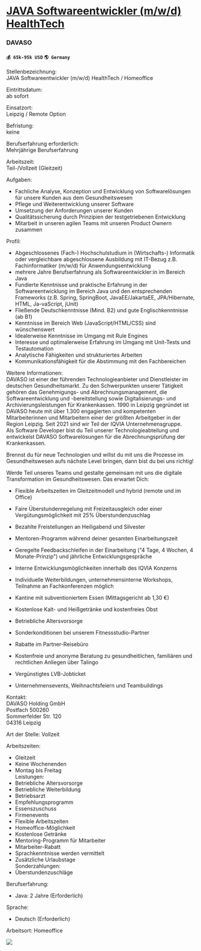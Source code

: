 # [JAVA Softwareentwickler (m/w/d) HealthTech](https://www.remotewlb.com/apply/java-softwareentwickler-m-w-d-healthtech)  
### DAVASO  
#### `💰 65k-95k USD` `🌎 Germany`  

Stellenbezeichnung:  
JAVA Softwareentwickler (m/w/d) HealthTech / Homeoffice  
  
Eintrittsdatum:  
ab sofort  
  
Einsatzort:  
Leipzig / Remote Option  
  
Befristung:  
keine  
  
Berufserfahrung erforderlich:  
Mehrjährige Berufserfahrung  
  
Arbeitszeit:  
Teil-/Vollzeit (Gleitzeit)  
  
Aufgaben:  
  
* Fachliche Analyse, Konzeption und Entwicklung von Softwarelösungen für unsere Kunden aus dem Gesundheitswesen  
* Pflege und Weiterentwicklung unserer Software  
* Umsetzung der Anforderungen unserer Kunden  
* Qualitätssicherung durch Prinzipien der testgetriebenen Entwicklung  
* Mitarbeit in unseren agilen Teams mit unseren Product Ownern zusammen  
  
Profil:  
  
* Abgeschlossenes (Fach-) Hochschulstudium in (Wirtschafts-) Informatik oder vergleichbare abgeschlossene Ausbildung mit IT-Bezug z.B. Fachinformatiker (m/w/d) für Anwendungsentwicklung  
* mehrere Jahre Berufserfahrung als Softwareentwickler:in im Bereich Java  
* Fundierte Kenntnisse und praktische Erfahrung in der Softwareentwicklung im Bereich Java und den entsprechenden Frameworks (z.B. Spring, SpringBoot, JavaEE/JakartaEE, JPA/Hibernate, HTML, Ja-vaScript, jUnit)  
* Fließende Deutschkenntnisse (Mind. B2) und gute Englischkenntnisse (ab B1)  
* Kenntnisse im Bereich Web (JavaScript/HTML/CSS) sind wünschenswert  
* Idealerweise Kenntnisse im Umgang mit Rule Engines  
* Interesse und optimalerweise Erfahrung im Umgang mit Unit-Tests und Testautomation  
* Analytische Fähigkeiten und strukturiertes Arbeiten  
* Kommunikationsfähigkeit für die Abstimmung mit den Fachbereichen  
  
Weitere Informationen:  
DAVASO ist einer der führenden Technologieanbieter und Dienstleister im deutschen Gesundheitsmarkt. Zu den Schwerpunkten unserer Tätigkeit gehören das Genehmigungs- und Abrechnungsmanagement, die Softwareentwicklung und -bereitstellung sowie Digitalisierungs- und Archivierungsleistungen für Krankenkassen. 1990 in Leipzig gegründet ist DAVASO heute mit über 1.300 engagierten und kompetenten Mitarbeiterinnen und Mitarbeitern einer der größten Arbeitgeber in der Region Leipzig. Seit 2021 sind wir Teil der IQVIA Unternehmensgruppe.  
Als Software Developer bist du Teil unserer Technologieabteilung und entwickelst DAVASO Softwarelösungen für die Abrechnungsprüfung der Krankenkassen.  
  
Brennst du für neue Technologien und willst du mit uns die Prozesse im Gesundheitswesen aufs nächste Level bringen, dann bist du bei uns richtig!  
  
Werde Teil unseres Teams und gestalte gemeinsam mit uns die digitale Transformation im Gesundheitswesen. Das erwartet Dich:  
  
* Flexible Arbeitszeiten im Gleitzeitmodell und hybrid (remote und im Office)  
  
* Faire Überstundenregelung mit Freizeitausgleich oder einer Vergütungsmöglichkeit mit 25% Überstundenzuschlag  
  
* Bezahlte Freistellungen an Heiligabend und Silvester  
  
* Mentoren-Programm während deiner gesamten Einarbeitungszeit  
  
* Geregelte Feedbackschleifen in der Einarbeitung ("4 Tage, 4 Wochen, 4 Monate-Prinzip") und jährliche Entwicklungsgespräche  
  
* Interne Entwicklungsmöglichkeiten innerhalb des IQVIA Konzerns  
  
* Individuelle Weiterbildungen, unternehmensinterne Workshops, Teilnahme an Fachkonferenzen möglich  
  
* Kantine mit subventioniertem Essen (Mittagsgericht ab 1,30 €)  
  
* Kostenlose Kalt- und Heißgetränke und kostenfreies Obst  
  
* Betriebliche Altersvorsorge  
  
* Sonderkonditionen bei unserem Fitnessstudio-Partner  
  
* Rabatte im Partner-Reisebüro  
  
* Kostenfreie und anonyme Beratung zu gesundheitlichen, familiären und rechtlichen Anliegen über Talingo  
  
* Vergünstigtes LVB-Jobticket  
  
* Unternehmensevents, Weihnachtsfeiern und Teambuildings  
  
Kontakt:  
DAVASO Holding GmbH  
Postfach 500260  
Sommerfelder Str. 120  
04316 Leipzig  
  
Art der Stelle: Vollzeit  
  
Arbeitszeiten:  
* Gleitzeit  
* Keine Wochenenden  
* Montag bis Freitag  
Leistungen:  
* Betriebliche Altersvorsorge  
* Betriebliche Weiterbildung  
* Betriebsarzt  
* Empfehlungsprogramm  
* Essenszuschuss  
* Firmenevents  
* Flexible Arbeitszeiten  
* Homeoffice-Möglichkeit  
* Kostenlose Getränke  
* Mentoring-Programm für Mitarbeiter  
* Mitarbeiter-Rabatt  
* Sprachkenntnisse werden vermittelt  
* Zusätzliche Urlaubstage  
Sonderzahlungen:  
* Überstundenzuschläge  
  
Berufserfahrung:  
* Java: 2 Jahre (Erforderlich)  
  
Sprache:  
* Deutsch (Erforderlich)  
  
Arbeitsort: Homeoffice

![](https://remotive.com/job/track/1896245/blank.gif?source=public_api)

